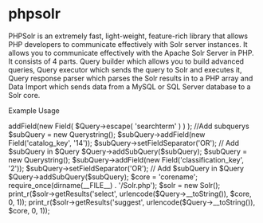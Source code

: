 # phpsolr
PHPSolr is an extremely fast, light-weight, feature-rich library that allows PHP developers to communicate effectively with Solr server instances. It allows you to communicate effectively with the Apache Solr Server in PHP.
It consists of 4 parts. Query builder which allows you to build advanced queries, Query executor which sends the query to Solr and executes it, Query response parser which parses the Solr results in to a PHP array and Data Import which sends data from a MySQL or SQL Server database to a Solr core.

Example Usage
<?php
//Include the required classes or use a autoloader
require_once(dirname(__FILE__) . '/query_string_builder/query_string.php');
require_once(dirname(__FILE__) . '/query_string_builder/field.php');

//Initialize the Query object
$Query = new Querystring();
$Query->addField(new Field( $Query->escape( 'searchterm' ) ) );

//Add subquerys
$subQuery = new  Querystring();
$subQuery->addField(new Field('catalog_key', '14'));
$subQuery->setFieldSeparator('OR');
// Add $subQuery in $Query
$Query->addSubQuery($subQuery);

$subQuery = new  Querystring();
$subQuery->addField(new Field('classification_key', '2'));
$subQuery->setFieldSeparator('OR');
// Add $subQuery in $Query
$Query->addSubQuery($subQuery);

$core = 'corename';
require_once(dirname(__FILE__) . '/Solr.php');
$solr = new Solr();
print_r($solr->getResults('select', urlencode($Query->__toString()), $core, 0, 1));
print_r($solr->getResults('suggest', urlencode($Query->__toString()), $core, 0, 1));
